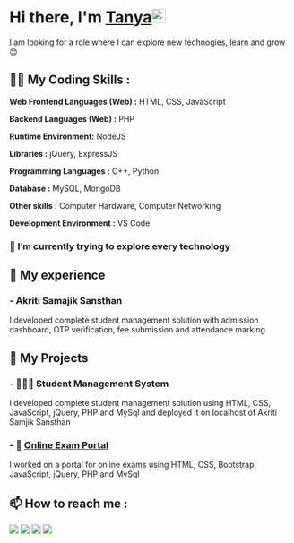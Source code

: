 # Hi there, I'm <a href="https://pydevtanya.github.io/Tanya-Kumari/">Tanya</a><img src="https://media.giphy.com/media/hvRJCLFzcasrR4ia7z/giphy.gif" width="25px">
I am looking for a role where I can explore new technogies, learn and grow 😊


## 👩‍💻 My Coding Skills :
**Web Frontend Languages (Web) :** HTML, CSS, JavaScript

**Backend Languages (Web) :** PHP

**Runtime Environment:** NodeJS

**Libraries :** jQuery, ExpressJS

**Programming Languages :** C++, Python

**Database :** MySQL, MongoDB

**Other skills :** Computer Hardware, Computer Networking 

**Development Environment :** VS Code 

### 🌱 I’m currently trying to explore every technology

## 💼 My experience

### - Akriti Samajik Sansthan

I developed complete student management solution with admission dashboard, OTP verification, fee submission and attendance marking

## 🎢 My Projects

### - 👨🏼‍🎓 Student Management System
I developed complete student management solution using HTML, CSS, JavaScript, jQuery, PHP and MySql and deployed it on localhost of Akriti Samjik Sansthan

### - 🧾 <a href="https://github.com/pydevtanya/Online-Exam-Portal">Online Exam Portal</a>
I worked on a portal for online exams using HTML, CSS, Bootstrap, JavaScript, jQuery, PHP and MySql

 
## 📫 How to reach me : 

[<img src="https://img.icons8.com/bubbles/50/000000/gmail.png"/>](mailto:tanyakumari332@gmail.com)
[<img target="_blank" src="https://img.icons8.com/bubbles/50/000000/linkedin.png"/>](https://www.linkedin.com/in/tanya-kumari-b60033223/) 
[<img target="_blank" src="https://img.icons8.com/bubbles/50/000000/github.png">](https://www.github.com/pydevtanya/) 
[<img target="_blank" src="https://img.icons8.com/bubbles/50/000000/instagram-new.png"/>](https://www.instagram.com/tanya1752002/)
